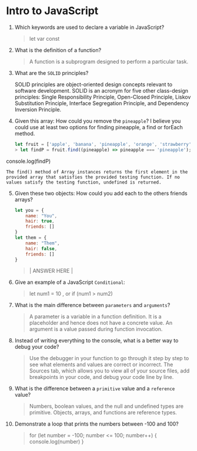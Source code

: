 # Intro to JavaScript
01. Which keywords are used to declare a variable in JavaScript?

    > let var const

02. What is the definition of a function?

    > A function is a subprogram designed to perform a particular task.


03. What are the `SOLID` principles?

    SOLID principles are object-oriented design concepts relevant to software development. SOLID is an acronym for five other class-design principles: Single Responsibility Principle, Open-Closed Principle, Liskov Substitution Principle, Interface Segregation Principle, and Dependency Inversion Principle.

04. Given this array: How could you remove the `pineapple`?
I believe you could use at least two options for finding pineapple, a find or forEach method.
    ```js
    let fruit = ['apple', 'banana', 'pineapple', 'orange', 'strawberry']
    > let findP = fruit.find((pineapple) => pineapple === 'pineapple');
console.log(findP)



    The find() method of Array instances returns the first element in the provided array that satisfies the provided testing function. If no values satisfy the testing function, undefined is returned.

05. Given these two objects: How could you add each to the others friends arrays?

    ```js
    let you = {
        name: "You",
        hair: true,
        friends: []
    }
    let them = {
        name: "Them",
        hair: false,
        friends: []
    }
    ```

    > | ANSWER HERE |

06. Give an example of a JavaScript `Conditional`:

    > let num1 = 10 , or if (num1 > num2) 

07. What is the main difference between `parameters` and `arguments`?

    > A parameter is a variable in a function definition. It is a placeholder and hence does not have a concrete value. An argument is a value passed during function invocation.

08. Instead of writing everything to the console, what is a better way to debug your code?

    > Use the debugger in your function to go through it step by step to see what elements and values are correct or incorrect. The Sources tab, which allows you to view all of your source files, add breakpoints in your code, and debug your code line by line.

09. What is the difference between a `primitive` value and a `reference` value?

    > Numbers, boolean values, and the null and undefined types are primitive. Objects, arrays, and functions are reference types.

10. Demonstrate a loop that prints the numbers between -100 and 100?

    > for (let number = -100; number <= 100; number++) {
    console.log(number)
}
